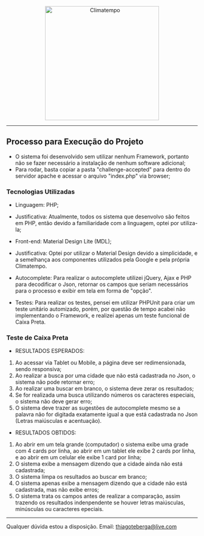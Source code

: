 <p align="center">
  <a href="http://www.climatempo.com.br">
      <img src="http://i.imgur.com/Q9lCAMF.png" alt="Climatempo" width="300px"/>
  </a>
</p>

___


## Processo para Execução do Projeto

- O sistema foi desenvolvido sem utilizar nenhum Framework, portanto não se fazer necessário a instalação de nenhum software adicional;
- Para rodar, basta copiar a pasta "challenge-accepted" para dentro do servidor apache e acessar o arquivo "index.php" via browser;

### Tecnologias Utilizadas

- Linguagem: PHP;
- Justificativa: Atualmente, todos os sistema que desenvolvo são feitos em PHP, então devido a familiaridade com a linguagem, optei por utiliza-la;

- Front-end: Material Design Lite (MDL);
- Justificativa: Optei por utilizar o Material Design devido a simplicidade, e a semelhança aos componentes utilizados pela Google e pela própria Climatempo. 

- Autocomplete: Para realizar o autocomplete utilizei jQuery, Ajax e PHP para decodificar o Json, retornar os campos que seriam necessários para o processo e exibir em tela em forma de "opção".

- Testes: Para realizar os testes, pensei em utilizar PHPUnit para criar um teste unitário automizado, porém, por questão de tempo acabei não implementando o Framework, e realizei apenas um teste funcional de Caixa Preta.


### Teste de Caixa Preta
- RESULTADOS ESPERADOS:
1. Ao acessar via Tablet ou Mobile, a página deve ser redimensionada, sendo responsiva;
2. Ao realizar a busca por uma cidade que não está cadastrada no Json, o sistema não pode retornar erro;
3. Ao realizar uma buscar em branco, o sistema deve zerar os resultados;
4. Se for realizada uma busca utilizando números os caracteres especiais, o sistema não deve gerar erro;
5. O sistema deve trazer as sugestões de autocomplete mesmo se a palavra não for digitada exatamente igual a que está cadastrada no Json (Letras maiúsculas e acentuação).

- RESULTADOS OBTIDOS:
1. Ao abrir em um tela grande (computador) o sistema exibe uma grade com 4 cards por linha, ao abrir em um tablet ele exibe 2 cards por linha, e ao abrir em um celular ele exibe 1 card por linha;
2. O sistema exibe a mensagem dizendo que a cidade ainda não está cadastrada;
3. O sistema limpa os resultados ao buscar em branco;
4. O sistema apenas exibe a mensagem dizendo que a cidade não está cadastrada, mas não exibe erros;
5. O sistema trata os campos antes de realizar a comparação, assim trazendo os resultados indenpendente se houver letras maiúsculas, minúsculas ou caracteres epeciais.


___


Qualquer dúvida estou a disposição.
Email: thiagoteberga@live.com
